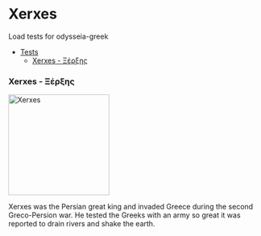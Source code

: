 # Xerxes

Load tests for odysseia-greek

- [Tests](#tests)
    - [Xerxes - Ξέρξης](#xerxes---ξέρξης)


### Xerxes - Ξέρξης

<img src="https://upload.wikimedia.org/wikipedia/commons/6/64/National_Museum_of_Iran_Darafsh_%28785%29.JPG" alt="Xerxes" width="200"/>

Xerxes was the Persian great king and invaded Greece during the second Greco-Persion war. He tested the Greeks with an army so great it was reported to drain rivers and shake the earth.
